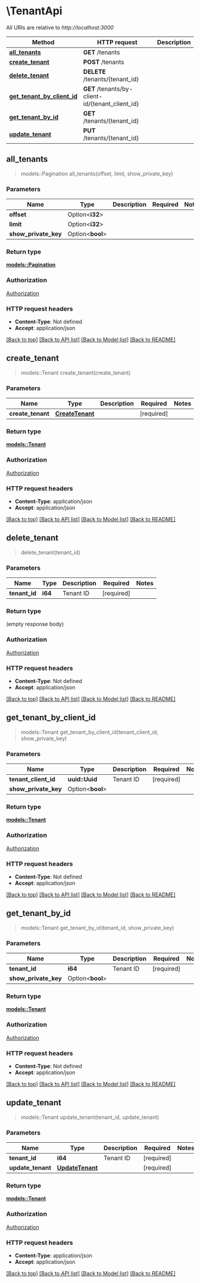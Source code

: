 # \TenantApi

All URIs are relative to *http://localhost:3000*

Method | HTTP request | Description
------------- | ------------- | -------------
[**all_tenants**](TenantApi.md#all_tenants) | **GET** /tenants | 
[**create_tenant**](TenantApi.md#create_tenant) | **POST** /tenants | 
[**delete_tenant**](TenantApi.md#delete_tenant) | **DELETE** /tenants/{tenant_id} | 
[**get_tenant_by_client_id**](TenantApi.md#get_tenant_by_client_id) | **GET** /tenants/by-client-id/{tenant_client_id} | 
[**get_tenant_by_id**](TenantApi.md#get_tenant_by_id) | **GET** /tenants/{tenant_id} | 
[**update_tenant**](TenantApi.md#update_tenant) | **PUT** /tenants/{tenant_id} | 



## all_tenants

> models::Pagination all_tenants(offset, limit, show_private_key)


### Parameters


Name | Type | Description  | Required | Notes
------------- | ------------- | ------------- | ------------- | -------------
**offset** | Option<**i32**> |  |  |
**limit** | Option<**i32**> |  |  |
**show_private_key** | Option<**bool**> |  |  |

### Return type

[**models::Pagination**](Pagination.md)

### Authorization

[Authorization](../README.md#Authorization)

### HTTP request headers

- **Content-Type**: Not defined
- **Accept**: application/json

[[Back to top]](#) [[Back to API list]](../README.md#documentation-for-api-endpoints) [[Back to Model list]](../README.md#documentation-for-models) [[Back to README]](../README.md)


## create_tenant

> models::Tenant create_tenant(create_tenant)


### Parameters


Name | Type | Description  | Required | Notes
------------- | ------------- | ------------- | ------------- | -------------
**create_tenant** | [**CreateTenant**](CreateTenant.md) |  | [required] |

### Return type

[**models::Tenant**](Tenant.md)

### Authorization

[Authorization](../README.md#Authorization)

### HTTP request headers

- **Content-Type**: application/json
- **Accept**: application/json

[[Back to top]](#) [[Back to API list]](../README.md#documentation-for-api-endpoints) [[Back to Model list]](../README.md#documentation-for-models) [[Back to README]](../README.md)


## delete_tenant

> delete_tenant(tenant_id)


### Parameters


Name | Type | Description  | Required | Notes
------------- | ------------- | ------------- | ------------- | -------------
**tenant_id** | **i64** | Tenant ID | [required] |

### Return type

 (empty response body)

### Authorization

[Authorization](../README.md#Authorization)

### HTTP request headers

- **Content-Type**: Not defined
- **Accept**: application/json

[[Back to top]](#) [[Back to API list]](../README.md#documentation-for-api-endpoints) [[Back to Model list]](../README.md#documentation-for-models) [[Back to README]](../README.md)


## get_tenant_by_client_id

> models::Tenant get_tenant_by_client_id(tenant_client_id, show_private_key)


### Parameters


Name | Type | Description  | Required | Notes
------------- | ------------- | ------------- | ------------- | -------------
**tenant_client_id** | **uuid::Uuid** | Tenant ID | [required] |
**show_private_key** | Option<**bool**> |  |  |

### Return type

[**models::Tenant**](Tenant.md)

### Authorization

[Authorization](../README.md#Authorization)

### HTTP request headers

- **Content-Type**: Not defined
- **Accept**: application/json

[[Back to top]](#) [[Back to API list]](../README.md#documentation-for-api-endpoints) [[Back to Model list]](../README.md#documentation-for-models) [[Back to README]](../README.md)


## get_tenant_by_id

> models::Tenant get_tenant_by_id(tenant_id, show_private_key)


### Parameters


Name | Type | Description  | Required | Notes
------------- | ------------- | ------------- | ------------- | -------------
**tenant_id** | **i64** | Tenant ID | [required] |
**show_private_key** | Option<**bool**> |  |  |

### Return type

[**models::Tenant**](Tenant.md)

### Authorization

[Authorization](../README.md#Authorization)

### HTTP request headers

- **Content-Type**: Not defined
- **Accept**: application/json

[[Back to top]](#) [[Back to API list]](../README.md#documentation-for-api-endpoints) [[Back to Model list]](../README.md#documentation-for-models) [[Back to README]](../README.md)


## update_tenant

> models::Tenant update_tenant(tenant_id, update_tenant)


### Parameters


Name | Type | Description  | Required | Notes
------------- | ------------- | ------------- | ------------- | -------------
**tenant_id** | **i64** | Tenant ID | [required] |
**update_tenant** | [**UpdateTenant**](UpdateTenant.md) |  | [required] |

### Return type

[**models::Tenant**](Tenant.md)

### Authorization

[Authorization](../README.md#Authorization)

### HTTP request headers

- **Content-Type**: application/json
- **Accept**: application/json

[[Back to top]](#) [[Back to API list]](../README.md#documentation-for-api-endpoints) [[Back to Model list]](../README.md#documentation-for-models) [[Back to README]](../README.md)

